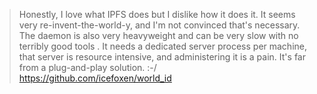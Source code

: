 >Honestly, I love what IPFS does but I dislike how it does it. It seems very re-invent-the-world-y, and I'm not convinced that's necessary. The daemon is also very heavyweight and can be very slow with no terribly good tools . It needs a dedicated server process per machine, that server is resource intensive, and administering it is a pain. It's far from a plug-and-play solution. :-/ https://github.com/icefoxen/world_id